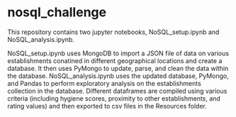 # nosql_challenge

This repository contains two jupyter notebooks, NoSQL_setup.ipynb and NoSQL_analysis.ipynb.

NoSQL_setup.ipynb uses MongoDB to import a JSON file of data on various establishments conatined in different geographical locations and create a database. It then uses PyMongo to update, parse, and clean the data within the database. NoSQL_analysis.ipynb uses the updated database, PyMongo, and Pandas to perform exploratory analysis on the establishments collection in the database. Different dataframes are compiled using various criteria (including hygiene scores, proximity to other establishments, and rating values) and then exported to csv files in the Resources folder. 